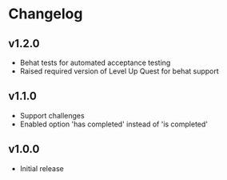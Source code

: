 Changelog
=========

v1.2.0
------

- Behat tests for automated acceptance testing
- Raised required version of Level Up Quest for behat support

v1.1.0
------

- Support challenges
- Enabled option 'has completed' instead of 'is completed'

v1.0.0
------

- Initial release
